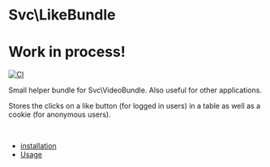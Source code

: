 # Svc\LikeBundle

# Work in process!

[![CI](https://github.com/Sven-Ve/svc-like-bundle/actions/workflows/php.yml/badge.svg)](https://github.com/Sven-Ve/svc-like-bundle/actions/workflows/php.yml)

Small helper bundle for Svc\VideoBundle. Also useful for other applications.

Stores the clicks on a like button (for logged in users) in a table as well as a cookie (for anonymous users).

<br />

* [installation](docs/installation.md)
* [Usage](docs/usage.md)
